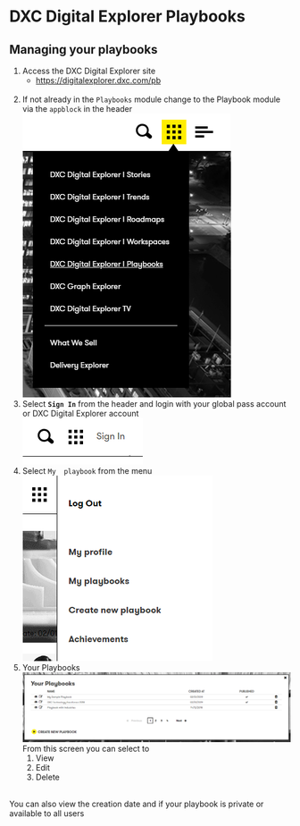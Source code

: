 # DXC Digital Explorer Playbooks

##  Managing your playbooks

1. Access the DXC Digital Explorer site
     - https://digitalexplorer.dxc.com/pb
     <br>
1. If not already in the `Playbooks` module change to the Playbook module via the `appblock` in the header
    <br>![appblock](images/appBlock.png)
1. Select **`Sign In`** from the header and login with your global pass account or DXC Digital Explorer account
    <br>![login](images/login.png)
1. Select `My  playbook` from the menu
    <br>![appblock](images/createpb1.png)
1. Your Playbooks
<br>![appblock](images/myPlaybooks.png)<br>
From this screen you can select to 
    1. View
    1. Edit
    1. Delete
<br>
You can also view the creation date and if your playbook is private or available to all users
